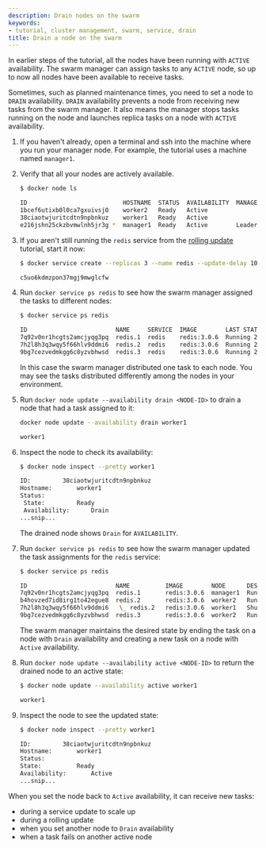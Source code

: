 ```yaml
---
description: Drain nodes on the swarm
keywords:
- tutorial, cluster management, swarm, service, drain
title: Drain a node on the swarm
---
```


In earlier steps of the tutorial, all the nodes have been running with `ACTIVE`
availability. The swarm manager can assign tasks to any `ACTIVE` node, so up to
now all nodes have been available to receive tasks.

Sometimes, such as planned maintenance times, you need to set a node to `DRAIN`
availability. `DRAIN` availability  prevents a node from receiving new tasks
from the swarm manager. It also means the manager stops tasks running on the
node and launches replica tasks on a node with `ACTIVE` availability.

1. If you haven't already, open a terminal and ssh into the machine where you
run your manager node. For example, the tutorial uses a machine named
`manager1`.

2.  Verify that all your nodes are actively available.

    ```bash
    $ docker node ls

    ID                           HOSTNAME  STATUS  AVAILABILITY  MANAGER STATUS
    1bcef6utixb0l0ca7gxuivsj0    worker2   Ready   Active
    38ciaotwjuritcdtn9npbnkuz    worker1   Ready   Active
    e216jshn25ckzbvmwlnh5jr3g *  manager1  Ready   Active        Leader
    ```

3.  If you aren't still running the `redis` service from the [rolling
update](rolling-update.md) tutorial, start it now:

    ```bash
    $ docker service create --replicas 3 --name redis --update-delay 10s redis:3.0.6

    c5uo6kdmzpon37mgj9mwglcfw
    ```

4.  Run `docker service ps redis` to see how the swarm manager assigned the
tasks to different nodes:

    ```bash
    $ docker service ps redis

    ID                         NAME     SERVICE  IMAGE        LAST STATE          DESIRED STATE  NODE
    7q92v0nr1hcgts2amcjyqg3pq  redis.1  redis    redis:3.0.6  Running 26 seconds  Running        manager1
    7h2l8h3q3wqy5f66hlv9ddmi6  redis.2  redis    redis:3.0.6  Running 26 seconds  Running        worker1
    9bg7cezvedmkgg6c8yzvbhwsd  redis.3  redis    redis:3.0.6  Running 26 seconds  Running        worker2
    ```

    In this case the swarm manager distributed one task to each node. You may
    see the tasks distributed differently among the nodes in your environment.

5.  Run `docker node update --availability drain <NODE-ID>` to drain a node that
had a task assigned to it:

    ```bash
    docker node update --availability drain worker1

    worker1
    ```

6.  Inspect the node to check its availability:

    ```bash
    $ docker node inspect --pretty worker1

    ID:			38ciaotwjuritcdtn9npbnkuz
    Hostname:		worker1
    Status:
     State:			Ready
     Availability:		Drain
    ...snip...
    ```

    The drained node shows `Drain` for `AVAILABILITY`.

7.  Run `docker service ps redis` to see how the swarm manager updated the
task assignments for the `redis` service:

    ```bash
    $ docker service ps redis

    ID                         NAME          IMAGE        NODE      DESIRED STATE  CURRENT STATE           ERROR
    7q92v0nr1hcgts2amcjyqg3pq  redis.1       redis:3.0.6  manager1  Running        Running 4 minutes
    b4hovzed7id8irg1to42egue8  redis.2       redis:3.0.6  worker2   Running        Running About a minute
    7h2l8h3q3wqy5f66hlv9ddmi6   \_ redis.2   redis:3.0.6  worker1   Shutdown       Shutdown 2 minutes ago
    9bg7cezvedmkgg6c8yzvbhwsd  redis.3       redis:3.0.6  worker2   Running        Running 4 minutes
    ```

    The swarm manager maintains the desired state by ending the task on a node
    with `Drain` availability and creating a new task on a node with `Active`
    availability.

8.  Run  `docker node update --availability active <NODE-ID>` to return the
drained node to an active state:

    ```bash
    $ docker node update --availability active worker1

    worker1
    ```

9.  Inspect the node to see the updated state:

    ```bash
    $ docker node inspect --pretty worker1

    ID:			38ciaotwjuritcdtn9npbnkuz
    Hostname:		worker1
    Status:
    State:			Ready
    Availability:		Active
    ...snip...
    ```

  When you set the node back to `Active` availability, it can receive new tasks:

  * during a service update to scale up
  * during a rolling update
  * when you set another node to `Drain` availability
  * when a task fails on another active node
